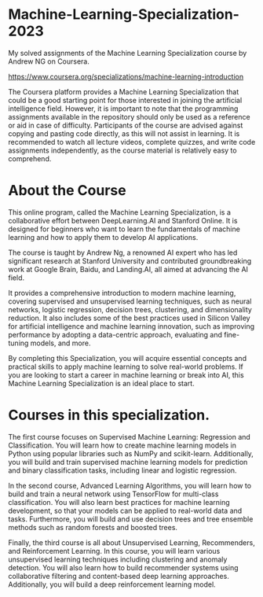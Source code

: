 # Machine-Learning-Specialization-2023

My solved assignments of the Machine Learning Specialization course by Andrew NG on Coursera.

https://www.coursera.org/specializations/machine-learning-introduction

The Coursera platform provides a Machine Learning Specialization that could be a good starting point for those interested in joining the artificial intelligence field. However, it is important to note that the programming assignments available in the repository should only be used as a reference or aid in case of difficulty. Participants of the course are advised against copying and pasting code directly, as this will not assist in learning. It is recommended to watch all lecture videos, complete quizzes, and write code assignments independently, as the course material is relatively easy to comprehend.

# About the Course

This online program, called the Machine Learning Specialization, is a collaborative effort between DeepLearning.AI and Stanford Online. It is designed for beginners who want to learn the fundamentals of machine learning and how to apply them to develop AI applications.

The course is taught by Andrew Ng, a renowned AI expert who has led significant research at Stanford University and contributed groundbreaking work at Google Brain, Baidu, and Landing.AI, all aimed at advancing the AI field.

It provides a comprehensive introduction to modern machine learning, covering supervised and unsupervised learning techniques, such as neural networks, logistic regression, decision trees, clustering, and dimensionality reduction. It also includes some of the best practices used in Silicon Valley for artificial intelligence and machine learning innovation, such as improving performance by adopting a data-centric approach, evaluating and fine-tuning models, and more.

By completing this Specialization, you will acquire essential concepts and practical skills to apply machine learning to solve real-world problems. If you are looking to start a career in machine learning or break into AI, this Machine Learning Specialization is an ideal place to start.

# Courses in this specialization.

The first course focuses on Supervised Machine Learning: Regression and Classification. You will learn how to create machine learning models in Python using popular libraries such as NumPy and scikit-learn. Additionally, you will build and train supervised machine learning models for prediction and binary classification tasks, including linear and logistic regression.

In the second course, Advanced Learning Algorithms, you will learn how to build and train a neural network using TensorFlow for multi-class classification. You will also learn best practices for machine learning development, so that your models can be applied to real-world data and tasks. Furthermore, you will build and use decision trees and tree ensemble methods such as random forests and boosted trees.

Finally, the third course is all about Unsupervised Learning, Recommenders, and Reinforcement Learning. In this course, you will learn various unsupervised learning techniques including clustering and anomaly detection. You will also learn how to build recommender systems using collaborative filtering and content-based deep learning approaches. Additionally, you will build a deep reinforcement learning model.








